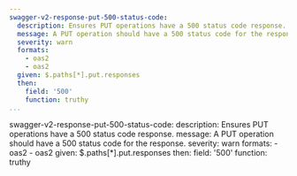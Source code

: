 ```yaml
---
swagger-v2-response-put-500-status-code:
  description: Ensures PUT operations have a 500 status code response.
  message: A PUT operation should have a 500 status code for the response.
  severity: warn
  formats:
    - oas2
    - oas2
  given: $.paths[*].put.responses
  then:
    field: '500'
    function: truthy
...
```

swagger-v2-response-put-500-status-code:
  description: Ensures PUT operations have a 500 status code response.
  message: A PUT operation should have a 500 status code for the response.
  severity: warn
  formats:
    - oas2
    - oas2
  given: $.paths[*].put.responses
  then:
    field: '500'
    function: truthy
